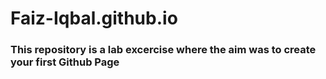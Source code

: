 # Faiz-Iqbal.github.io
<h3>This repository is a lab excercise where the aim was to create your first Github Page </h3>
